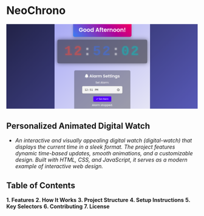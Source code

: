 # NeoChrono

![Preview](./assets/preview.png)

## Personalized Animated Digital Watch

- *An interactive and visually appealing digital watch (digital-watch) that displays the current time in a sleek format. The project features dynamic time-based updates, smooth animations, and a customizable design. Built with HTML, CSS, and JavaScript, it serves as a modern example of interactive web design.*

## Table of Contents
**1. Features**
**2. How It Works**
**3. Project Structure**
**4. Setup Instructions**
**5. Key Selectors**
**6. Contributing**
**7. License**
